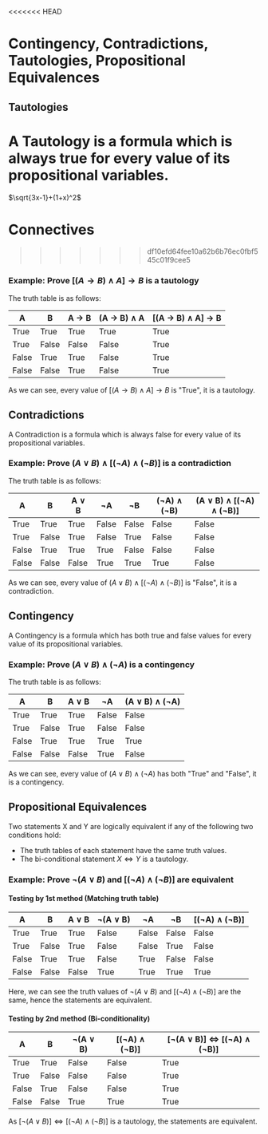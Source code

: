 <<<<<<< HEAD
# Contingency, Contradictions, Tautologies, Propositional Equivalences
## Tautologies

A Tautology is a formula which is always true for every value of its propositional variables.
=======
$\sqrt{3x-1}+(1+x)^2$
# Connectives
>>>>>>> df10efd64fee10a62b6b76ec0fbf545c01f9cee5

### Example: Prove $[(A → B) ∧ A] → B$ is a tautology

The truth table is as follows:

| A     | B     | A → B | (A → B) ∧ A | [(A → B) ∧ A] → B |
|-------|-------|-------|-------------|-------------------|
| True  | True  | True  | True        | True              |
| True  | False | False | False       | True              |
| False | True  | True  | False       | True              |
| False | False | True  | False       | True              |

As we can see, every value of $[(A → B) ∧ A] → B$ is "True", it is a tautology.

## Contradictions

A Contradiction is a formula which is always false for every value of its propositional variables.

### Example: Prove $(A ∨ B) ∧ [(¬A) ∧ (¬B)]$ is a contradiction

The truth table is as follows:

| A     | B     | A ∨ B | ¬A    | ¬B    | (¬A) ∧ (¬B) | (A ∨ B) ∧ [(¬A) ∧ (¬B)] |
|-------|-------|-------|-------|-------|-------------|-------------------------|
| True  | True  | True  | False | False | False       | False                   |
| True  | False | True  | False | True  | False       | False                   |
| False | True  | True  | True  | False | False       | False                   |
| False | False | False | True  | True  | True        | False                   |

As we can see, every value of $(A ∨ B) ∧ [(¬A) ∧ (¬B)]$ is "False", it is a contradiction.

## Contingency

A Contingency is a formula which has both true and false values for every value of its propositional variables.

### Example: Prove $(A ∨ B) ∧ (¬A)$ is a contingency

The truth table is as follows:

| A     | B     | A ∨ B | ¬A    | (A ∨ B) ∧ (¬A) |
|-------|-------|-------|-------|----------------|
| True  | True  | True  | False | False          |
| True  | False | True  | False | False          |
| False | True  | True  | True  | True           |
| False | False | False | True  | False          |

As we can see, every value of $(A ∨ B) ∧ (¬A)$ has both "True" and "False", it is a contingency.

## Propositional Equivalences

Two statements X and Y are logically equivalent if any of the following two conditions hold:

- The truth tables of each statement have the same truth values.
- The bi-conditional statement $X ⇔ Y$ is a tautology.

### Example: Prove $¬(A ∨ B)$ and $[(¬A) ∧ (¬B)]$ are equivalent

#### Testing by 1st method (Matching truth table)

| A     | B     | A ∨ B | ¬(A ∨ B) | ¬A    | ¬B    | [(¬A) ∧ (¬B)] |
|-------|-------|-------|----------|-------|-------|---------------|
| True  | True  | True  | False    | False | False | False         |
| True  | False | True  | False    | False | True  | False         |
| False | True  | True  | False    | True  | False | False         |
| False | False | False | True     | True  | True  | True          |

Here, we can see the truth values of $¬(A ∨ B)$ and $[(¬A) ∧ (¬B)]$ are the same, hence the statements are equivalent.

#### Testing by 2nd method (Bi-conditionality)

| A     | B     | ¬(A ∨ B) | [(¬A) ∧ (¬B)] | [¬(A ∨ B)] ⇔ [(¬A) ∧ (¬B)] |
|-------|-------|----------|---------------|----------------------------|
| True  | True  | False    | False         | True                       |
| True  | False | False    | False         | True                       |
| False | True  | False    | False         | True                       |
| False | False | True     | True          | True                       |

As $[¬(A ∨ B)] ⇔ [(¬A) ∧ (¬B)]$ is a tautology, the statements are equivalent.

